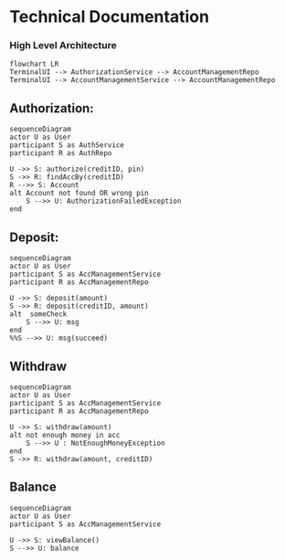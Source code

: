 # Technical Documentation

### High Level Architecture

```mermaid
flowchart LR
TerminalUI --> AuthorizationService --> AccountManagementRepo
TerminalUI --> AccountManagementService --> AccountManagementRepo
```

## Authorization:
```mermaid
sequenceDiagram
actor U as User
participant S as AuthService
participant R as AuthRepo

U ->> S: authorize(creditID, pin)
S ->> R: findAccBy(creditID)
R -->> S: Account
alt Account not found OR wrong pin
    S -->> U: AuthorizationFailedException
end
```

## Deposit:
```mermaid
sequenceDiagram
actor U as User
participant S as AccManagementService
participant R as AccManagementRepo

U ->> S: deposit(amount)
S ->> R: deposit(creditID, amount)
alt  someCheck
    S -->> U: msg
end
%%S -->> U: msg(succeed)
```

## Withdraw
```mermaid
sequenceDiagram
actor U as User
participant S as AccManagementService
participant R as AccManagementRepo

U ->> S: withdraw(amount)
alt not enough money in acc
    S -->> U : NotEnoughMoneyException
end
S ->> R: withdraw(amount, creditID)
```

## Balance
```mermaid
sequenceDiagram
actor U as User
participant S as AccManagementService

U ->> S: viewBalance()
S -->> U: balance
```